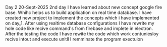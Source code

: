Day 2     20-Sept-2025
2nd day I have learned about new concept google fire base. Whihc helps us to build application on real time database.
I have created new project to implement the concepts which i have implemented on day_1. After using realtime database configurations I have rewrite my hole code like recive command's from firebase and implete in electron. 
After the testing the code I have rewite the code which work contuniesloy recive intout and execute unitll I remminate the program exectuion 


